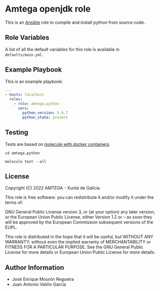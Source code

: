 # Amtega openjdk role

This is an [Ansible](http://www.ansible.com) role to compile and install python from source code.

## Role Variables

A list of all the default variables for this role is available in `defaults/main.yml`.

## Example Playbook

This is an example playbook:

``` yaml
---
- hosts: localhost
  roles:  
    - role: amtega.python
      vars:
        python_version: 3.9.7
        python_state: present
```

## Testing

Tests are based on [molecule with docker containers](https://molecule.readthedocs.io/en/latest/installation.html).

```shell
cd amtega.python

molecule test --all
```

## License

Copyright (C) 2022 AMTEGA - Xunta de Galicia

This role is free software: you can redistribute it and/or modify it under the terms of:

GNU General Public License version 3, or (at your option) any later version; or the European Union Public License, either Version 1.2 or – as soon they will be approved by the European Commission ­subsequent versions of the EUPL.

This role is distributed in the hope that it will be useful, but WITHOUT ANY WARRANTY; without even the implied warranty of MERCHANTABILITY or FITNESS FOR A PARTICULAR PURPOSE.  See the GNU General Public License for more details or European Union Public License for more details.

## Author Information

- José Enrique Mourón Regueira
- Juan Antonio Valiño García
